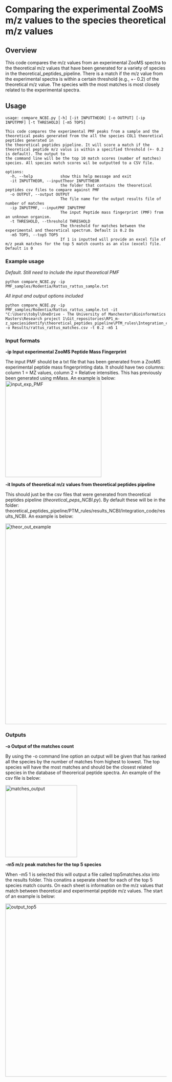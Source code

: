 # Comparing the experimental ZooMS m/z values to the species theoretical m/z values
## Overview
This code compares the m/z values from an experimental ZooMS spectra to the theoretical m/z values that have been generated for a variety of species in the theoretical_peptides_pipeline.
There is a match if the m/z value from the experimental spectra is within a certain threshold (e.g., +- 0.2) of the theoretical m/z value. The species with the most matches is most closely
related to the experimental spectra.

## Usage
```
usage: compare_NCBI.py [-h] [-it INPUTTHEOR] [-o OUTPUT] [-ip INPUTPMF] [-t THRESHOLD] [-m5 TOP5]

This code compares the experimental PMF peaks from a sample and the theoretical peaks generated from the all the species COL1 theoretical peptides generated in   
the theoretical peptides pipeline. It will score a match if the theoretical peptide m/z valus is within a specified threshold (+- 0.2 is default). The output to  
the command line will be the top 10 match scores (number of matches) species. All species match scores wil be outputted to a CSV file.

options:
  -h, --help            show this help message and exit
  -it INPUTTHEOR, --inputTheor INPUTTHEOR
                        the folder that contains the theoretical peptides csv files to compare against PMF
  -o OUTPUT, --output OUTPUT
                        The file name for the output results file of number of matches
  -ip INPUTPMF, --inputPMF INPUTPMF
                        The input Peptide mass fingerprint (PMF) from an unknown organism.
  -t THRESHOLD, --threshold THRESHOLD
                        The threshold for matches between the experimental and theoretical spectrum. Default is 0.2 Da
  -m5 TOP5, --top5 TOP5
                        If 1 is inputted will provide an excel file of m/z peak matches for the top 5 match counts as an xlsx (excel) file. Default is 0
```

### Example usage
*Default. Still need to include the input theoretical PMF*
```
python compare_NCBI.py -ip PMF_samples/Rodentia/Rattus_rattus_sample.txt
```

*All input and output options included*
```
python compare_NCBI.py -ip PMF_samples/Rodentia/Rattus_rattus_sample.txt -it "C:\Users\tobyl\OneDrive - The University of Manchester\Bioinformatics Masters\Research project 1\Git_repositories\RP1_m-z_speciesidentify\theoretical_peptides_pipeline\PTM_rules\Integration_code\results_NCBI" -o Results/rattus_rattus_matches.csv -t 0.2 -m5 1  
```

### Input formats
**-ip Input experimental ZooMS Peptide Mass Fingerprint**

The input PMF should be a txt file that has been generated from a ZooMS experimental peptide mass fingerprinting data. It should have two columns: column 1 = MZ values, column 2 = Relative intensities.
This has previously been generated using mMass. An example is below:
<img width="300" alt="input_exp_PMF" src="https://github.com/TobyL98/RP1_m-z_speciesidentify/assets/158182593/d6e6c52c-a2a1-4ed3-a678-5f68686de328">

**-it Inputs of theoretical m/z values from theoretical peptides pipeline**

This should just be the csv files that were generated from theoretical peptides pipeline (*theoretical_peps_NCBI.py*).
By default these will be in the folder: theoretical_peptides_pipeline/PTM_rules/results_NCBI/Integration_code/results_NCBI. An example is below:

<img width="625" alt="theor_out_example" src="https://github.com/TobyL98/RP1_m-z_speciesidentify/assets/158182593/92eda969-1e3b-43bd-b1ec-c2a1a95700cd">

### Outputs
**-o Output of the matches count**

By using the -o command line option an output will be given that has ranked all the species by the number of matches from highest to lowest. The top species will have the most matches
and should be the closest related species in the database of theorerical peptide spectra. An example of the csv file is below:

<img width="224" alt="matches_output" src="https://github.com/TobyL98/RP1_m-z_speciesidentify/assets/158182593/9a8de391-dc75-43b8-b835-6e2d718fe5c4">

**-m5 m/z peak matches for the top 5 species**

When -m5 1 is selected this will output a file called top5matches.xlsx into the results folder. This conatins a seperate sheet for each of the top 5 species match counts.
On each sheet is information on the m/z values that match between theoretical and experimental peptide m/z values. The start of an example is below:

<img width="539" alt="output_top5" src="https://github.com/TobyL98/RP1_m-z_speciesidentify/assets/158182593/1be72608-66b2-4586-b481-81108897e1e2">






